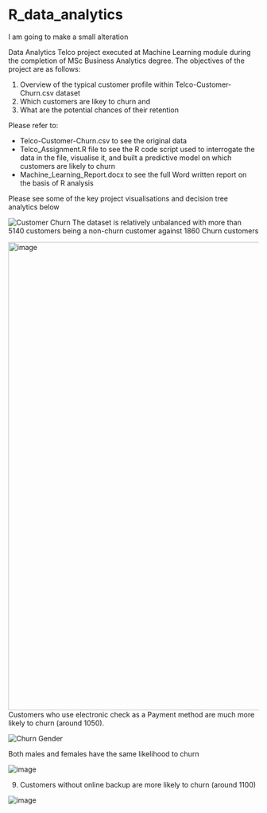 # R_data_analytics

I am going to make a small alteration

Data Analytics Telco project executed at Machine Learning module during the completion of MSc Business Analytics degree. The objectives of the project are as follows:
1) Overview of the typical customer profile within Telco-Customer-Churn.csv dataset
2) Which customers are likey to churn and 
3) What are the potential chances of their retention

Please refer to:
- Telco-Customer-Churn.csv to see the original data
- Telco_Assignment.R file to see the R code script used to interrogate the data in the file, visualise it, and built a predictive model on which customers 
are likely to churn
- Machine_Learning_Report.docx to see the full Word written report on the basis of R analysis

Please see some of the key project visualisations and decision tree analytics below


![Customer Churn](https://user-images.githubusercontent.com/93555279/191345994-ec5a0e31-d922-44b7-b306-45252695afa3.png)
The dataset is relatively unbalanced with more than 5140 customers being a non-churn customer against 1860 Churn customers

<img width="941" alt="image" src="https://user-images.githubusercontent.com/93555279/191345197-ec743f4f-e3bd-4ce3-8007-c6d2e4a6909e.png">
Customers who use electronic check as a Payment method are much more likely to churn (around 1050). 

![Churn Gender](https://user-images.githubusercontent.com/93555279/191346972-04ca696f-660b-439e-bec9-b4f78349a5b3.png)

Both males and females have the same likelihood to churn



![image](https://user-images.githubusercontent.com/93555279/191347793-ded5fef7-08b1-43ae-9eb5-1a350c671e74.png)


9) Customers without online backup are more likely to churn (around 1100)


![image](https://user-images.githubusercontent.com/93555279/191364494-af707e8d-ad6e-4cf0-ba83-15bd15f13ad4.png)


